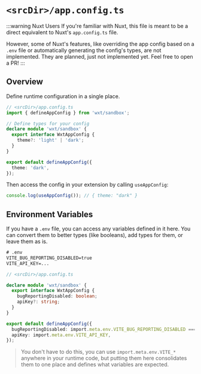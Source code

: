 # `<srcDir>/app.config.ts`

:::warning Nuxt Users
If you're familiar with Nuxt, this file is meant to be a direct equivalent to Nuxt's `app.config.ts` file.

However, some of Nuxt's features, like overriding the app config based on a `.env` file or automatically generating the config's types, are not implemented. They are planned, just not implemented yet. Feel free to open a PR!
:::

## Overview

Define runtime configuration in a single place.

```ts
// <srcDir>/app.config.ts
import { defineAppConfig } from 'wxt/sandbox';

// Define types for your config
declare module 'wxt/sandbox' {
  export interface WxtAppConfig {
    theme?: 'light' | 'dark';
  }
}

export default defineAppConfig({
  theme: 'dark',
});
```

Then access the config in your extension by calling `useAppConfig`:

```ts
console.log(useAppConfig()); // { theme: "dark" }
```

## Environment Variables

If you have a `.env` file, you can access any variables defined in it here. You can convert them to better types (like booleans), add types for them, or leave them as is.

```txt
# .env
VITE_BUG_REPORTING_DISABLED=true
VITE_API_KEY=...
```

```ts
// <srcDir>/app.config.ts

declare module 'wxt/sandbox' {
  export interface WxtAppConfig {
    bugReportingDisabled: boolean;
    apiKey?: string;
  }
}

export default defineAppConfig({
  bugReportingDisabled: import.meta.env.VITE_BUG_REPORTING_DISABLED === 'true',
  apiKey: import.meta.env.VITE_API_KEY,
});
```

> You don't have to do this, you can use `import.meta.env.VITE_*` anywhere in your runtime code, but putting them here consolidates them to one place and defines what variables are expected.
